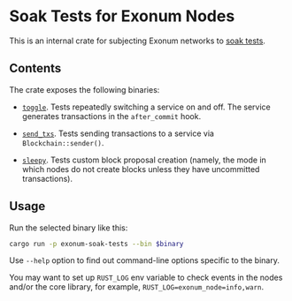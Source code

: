 # Soak Tests for Exonum Nodes

This is an internal crate for subjecting Exonum networks to [soak tests].

## Contents

The crate exposes the following binaries:

- [`toggle`](src/bin/toggle.rs). Tests repeatedly switching a service on and off.
  The service generates transactions in the `after_commit` hook.

- [`send_txs`](src/bin/send_txs.rs). Tests sending transactions to a service
  via `Blockchain::sender()`.

- [`sleepy`](src/bin/sleepy.rs). Tests custom block proposal creation
  (namely, the mode in which nodes do not create blocks unless they have
  uncommitted transactions).

## Usage

Run the selected binary like this:

```sh
cargo run -p exonum-soak-tests --bin $binary
```

Use `--help` option to find out command-line options specific to the binary.

You may want to set up `RUST_LOG` env variable to check events in the nodes
and/or the core library, for example, `RUST_LOG=exonum_node=info,warn`.

[soak tests]: https://en.wikipedia.org/wiki/Soak_testing
